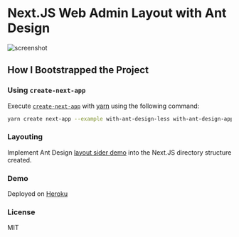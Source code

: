 # Next.JS Web Admin Layout with Ant Design

![screenshot](https://i.imgur.com/tAqMo6w.png)

## How I Bootstrapped the Project

### Using `create-next-app`

Execute [`create-next-app`](https://github.com/segmentio/create-next-app) with [yarn](https://yarnpkg.com/lang/en/docs/cli/create/) using the following command:

```bash
yarn create next-app --example with-ant-design-less with-ant-design-app
```

### Layouting

Implement Ant Design [layout sider demo](https://ant.design/components/layout/#components-layout-demo-side) into the Next.JS directory structure created.

### Demo

Deployed on [Heroku](https://nextjs-admin-antdesign.herokuapp.com)

### License

MIT
